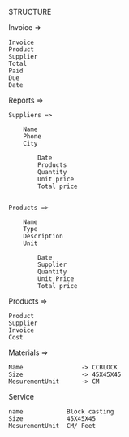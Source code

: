 STRUCTURE

Invoice =>
	
	Invoice
	Product
	Supplier
	Total
	Paid
	Due
	Date

Reports =>
	
	Suppliers =>
		
		Name
		Phone
		City

			Date
			Products
			Quantity
			Unit price
			Total price


	Products =>

		Name
		Type
		Description
		Unit

			Date
			Supplier
			Quantity
			Unit Price
			Total price


Products =>

	Product
	Supplier
	Invoice
	Cost


Materials =>

	Name 				-> CCBLOCK
	Size				-> 45X45X45
	MesurementUnit 		-> CM
	 



Service

	name		 	Block casting
	Size			45X45X45
	MesurementUnit	CM/ Feet
